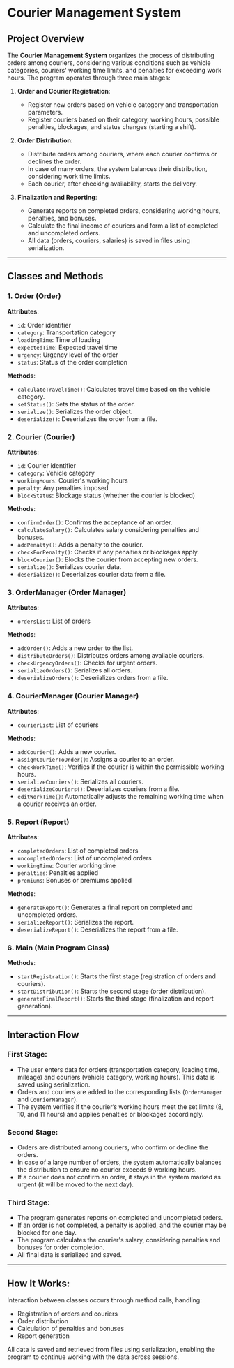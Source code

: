 # Courier Management System

## Project Overview
The **Courier Management System** organizes the process of distributing orders among couriers, considering various conditions such as vehicle categories, couriers' working time limits, and penalties for exceeding work hours. The program operates through three main stages:

1. **Order and Courier Registration**: 
   - Register new orders based on vehicle category and transportation parameters.
   - Register couriers based on their category, working hours, possible penalties, blockages, and status changes (starting a shift).

2. **Order Distribution**: 
   - Distribute orders among couriers, where each courier confirms or declines the order.
   - In case of many orders, the system balances their distribution, considering work time limits.
   - Each courier, after checking availability, starts the delivery.

3. **Finalization and Reporting**: 
   - Generate reports on completed orders, considering working hours, penalties, and bonuses.
   - Calculate the final income of couriers and form a list of completed and uncompleted orders.
   - All data (orders, couriers, salaries) is saved in files using serialization.

---

## Classes and Methods

### 1. **Order (Order)**
   **Attributes**:
   - `id`: Order identifier
   - `category`: Transportation category
   - `loadingTime`: Time of loading
   - `expectedTime`: Expected travel time
   - `urgency`: Urgency level of the order
   - `status`: Status of the order completion

   **Methods**:
   - `calculateTravelTime()`: Calculates travel time based on the vehicle category.
   - `setStatus()`: Sets the status of the order.
   - `serialize()`: Serializes the order object.
   - `deserialize()`: Deserializes the order from a file.

### 2. **Courier (Courier)**
   **Attributes**:
   - `id`: Courier identifier
   - `category`: Vehicle category
   - `workingHours`: Courier's working hours
   - `penalty`: Any penalties imposed
   - `blockStatus`: Blockage status (whether the courier is blocked)

   **Methods**:
   - `confirmOrder()`: Confirms the acceptance of an order.
   - `calculateSalary()`: Calculates salary considering penalties and bonuses.
   - `addPenalty()`: Adds a penalty to the courier.
   - `checkForPenalty()`: Checks if any penalties or blockages apply.
   - `blockCourier()`: Blocks the courier from accepting new orders.
   - `serialize()`: Serializes courier data.
   - `deserialize()`: Deserializes courier data from a file.

### 3. **OrderManager (Order Manager)**
   **Attributes**:
   - `ordersList`: List of orders
   
   **Methods**:
   - `addOrder()`: Adds a new order to the list.
   - `distributeOrders()`: Distributes orders among available couriers.
   - `checkUrgencyOrders()`: Checks for urgent orders.
   - `serializeOrders()`: Serializes all orders.
   - `deserializeOrders()`: Deserializes orders from a file.

### 4. **CourierManager (Courier Manager)**
   **Attributes**:
   - `courierList`: List of couriers

   **Methods**:
   - `addCourier()`: Adds a new courier.
   - `assignCourierToOrder()`: Assigns a courier to an order.
   - `checkWorkTime()`: Verifies if the courier is within the permissible working hours.
   - `serializeCouriers()`: Serializes all couriers.
   - `deserializeCouriers()`: Deserializes couriers from a file.
   - `editWorkTime()`: Automatically adjusts the remaining working time when a courier receives an order.

### 5. **Report (Report)**
   **Attributes**:
   - `completedOrders`: List of completed orders
   - `uncompletedOrders`: List of uncompleted orders
   - `workingTime`: Courier working time
   - `penalties`: Penalties applied
   - `premiums`: Bonuses or premiums applied

   **Methods**:
   - `generateReport()`: Generates a final report on completed and uncompleted orders.
   - `serializeReport()`: Serializes the report.
   - `deserializeReport()`: Deserializes the report from a file.

### 6. **Main (Main Program Class)**
   **Methods**:
   - `startRegistration()`: Starts the first stage (registration of orders and couriers).
   - `startDistribution()`: Starts the second stage (order distribution).
   - `generateFinalReport()`: Starts the third stage (finalization and report generation).

---

## Interaction Flow

### First Stage:
- The user enters data for orders (transportation category, loading time, mileage) and couriers (vehicle category, working hours). This data is saved using serialization.
- Orders and couriers are added to the corresponding lists (`OrderManager` and `CourierManager`).
- The system verifies if the courier’s working hours meet the set limits (8, 10, and 11 hours) and applies penalties or blockages accordingly.

### Second Stage:
- Orders are distributed among couriers, who confirm or decline the orders.
- In case of a large number of orders, the system automatically balances the distribution to ensure no courier exceeds 9 working hours.
- If a courier does not confirm an order, it stays in the system marked as urgent (it will be moved to the next day).

### Third Stage:
- The program generates reports on completed and uncompleted orders.
- If an order is not completed, a penalty is applied, and the courier may be blocked for one day.
- The program calculates the courier's salary, considering penalties and bonuses for order completion.
- All final data is serialized and saved. 

---

## How It Works:
Interaction between classes occurs through method calls, handling:
- Registration of orders and couriers
- Order distribution
- Calculation of penalties and bonuses
- Report generation

All data is saved and retrieved from files using serialization, enabling the program to continue working with the data across sessions.
